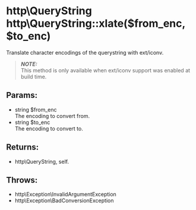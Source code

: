 # http\QueryString http\QueryString::xlate($from_enc, $to_enc)

Translate character encodings of the querystring with ext/iconv.

> ***NOTE:***  
> This method is only available when ext/iconv support was enabled at build time.

## Params:

* string $from_enc  
  The encoding to convert from.
* string $to_enc  
  The encoding to convert to.

## Returns:

* http\QueryString, self.

## Throws:

* http\Exception\InvalidArgumentException
* http\Exception\BadConversionException
